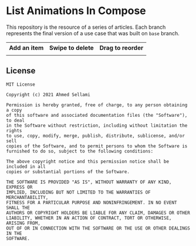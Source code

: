 # List Animations In Compose
This repository is the resource of a series of articles. Each branch represents the final version of a use case that was built on `base` branch.

<table style="width:100%">
  <tr>
    <th>Add an item</th>
    <th>Swipe to delete</th>
    <th>Drag to reorder</th>
  </tr>
  <tr>
    <td></td>
    <td></td> 
    <td></td>
  </tr>
</table>

## License
```
MIT License

Copyright (c) 2021 Ahmed Sellami

Permission is hereby granted, free of charge, to any person obtaining a copy
of this software and associated documentation files (the "Software"), to deal
in the Software without restriction, including without limitation the rights
to use, copy, modify, merge, publish, distribute, sublicense, and/or sell
copies of the Software, and to permit persons to whom the Software is
furnished to do so, subject to the following conditions:

The above copyright notice and this permission notice shall be included in all
copies or substantial portions of the Software.

THE SOFTWARE IS PROVIDED "AS IS", WITHOUT WARRANTY OF ANY KIND, EXPRESS OR
IMPLIED, INCLUDING BUT NOT LIMITED TO THE WARRANTIES OF MERCHANTABILITY,
FITNESS FOR A PARTICULAR PURPOSE AND NONINFRINGEMENT. IN NO EVENT SHALL THE
AUTHORS OR COPYRIGHT HOLDERS BE LIABLE FOR ANY CLAIM, DAMAGES OR OTHER
LIABILITY, WHETHER IN AN ACTION OF CONTRACT, TORT OR OTHERWISE, ARISING FROM,
OUT OF OR IN CONNECTION WITH THE SOFTWARE OR THE USE OR OTHER DEALINGS IN THE
SOFTWARE.
```

